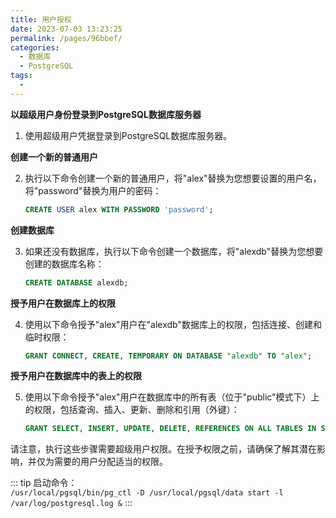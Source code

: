 ```yaml
---
title: 用户授权
date: 2023-07-03 13:23:25
permalink: /pages/96bbef/
categories:
  - 数据库
  - PostgreSQL
tags:
  - 
---
```


**以超级用户身份登录到PostgreSQL数据库服务器**

1. 使用超级用户凭据登录到PostgreSQL数据库服务器。

**创建一个新的普通用户**

2. 执行以下命令创建一个新的普通用户，将"alex"替换为您想要设置的用户名，将"password"替换为用户的密码：

   ```sql
   CREATE USER alex WITH PASSWORD 'password';
   ```

**创建数据库**

3. 如果还没有数据库，执行以下命令创建一个数据库，将"alexdb"替换为您想要创建的数据库名称：

   ```sql
   CREATE DATABASE alexdb;
   ```

**授予用户在数据库上的权限**

4. 使用以下命令授予"alex"用户在"alexdb"数据库上的权限，包括连接、创建和临时权限：

   ```sql
   GRANT CONNECT, CREATE, TEMPORARY ON DATABASE "alexdb" TO "alex";
   ```

**授予用户在数据库中的表上的权限**

5. 使用以下命令授予"alex"用户在数据库中的所有表（位于"public"模式下）上的权限，包括查询、插入、更新、删除和引用（外键）：

   ```sql
   GRANT SELECT, INSERT, UPDATE, DELETE, REFERENCES ON ALL TABLES IN SCHEMA public TO alex;
   ```

请注意，执行这些步骤需要超级用户权限。在授予权限之前，请确保了解其潜在影响，并仅为需要的用户分配适当的权限。

::: tip
启动命令：  
`/usr/local/pgsql/bin/pg_ctl -D /usr/local/pgsql/data start -l /var/log/postgresql.log &`
:::